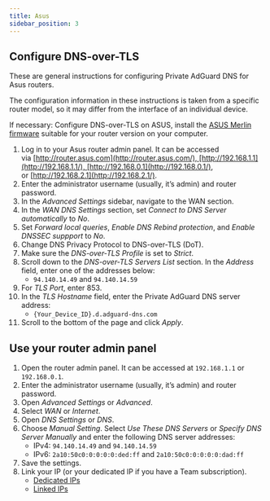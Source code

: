 ```yaml
---
title: Asus
sidebar_position: 3
---
```


## Configure DNS-over-TLS

These are general instructions for configuring Private AdGuard DNS for Asus routers.

The configuration information in these instructions is taken from a specific router model, so it may differ from the interface of an individual device.

If necessary: Configure DNS-over-TLS on ASUS, install the [ASUS Merlin firmware](https://www.asuswrt-merlin.net/download) suitable for your router version on your computer.

1. Log in to your Asus router admin panel. It can be accessed via [http://router.asus.com](http://router.asus.com/), [http://192.168.1.1](http://192.168.1.1/), [http://192.168.0.1](http://192.168.0.1/), or [http://192.168.2.1](http://192.168.2.1/).
1. Enter the administrator username (usually, it’s admin) and router password.
1. In the *Advanced Settings* sidebar, navigate to the WAN section.
1. In the *WAN DNS Settings* section, set *Connect to DNS Server automatically* to *No*.
1. Set *Forward local queries*, *Enable DNS Rebind protection*, and *Enable DNSSEC suppport* to *No*.
1. Change DNS Privacy Protocol to DNS-over-TLS (DoT).
1. Make sure the *DNS-over-TLS Profile* is set to *Strict*.
1. Scroll down to the *DNS-over-TLS Servers List* section. In the *Address* field, enter one of the addresses below:
    - `94.140.14.49` and `94.140.14.59`
1. For *TLS Port*, enter 853.
1. In the *TLS Hostname* field, enter the Private AdGuard DNS server address:
    - `{Your_Device_ID}.d.adguard-dns.com`
1. Scroll to the bottom of the page and click *Apply*.

## Use your router admin panel

1. Open the router admin panel. It can be accessed at `192.168.1.1` or `192.168.0.1`.
1. Enter the administrator username (usually, it’s admin) and router password.
1. Open *Advanced Settings* or *Advanced*.
1. Select *WAN* or *Internet*.
1. Open *DNS Settings* or *DNS*.
1. Choose *Manual Setting*. Select *Use These DNS Servers* or *Specify DNS Server Manually* and enter the following DNS server addresses:
    - IPv4: `94.140.14.49` and `94.140.14.59`
    - IPv6: `2a10:50c0:0:0:0:0:ded:ff` and `2a10:50c0:0:0:0:0:dad:ff`
1. Save the settings.
1. Link your IP (or your dedicated IP if you have a Team subscription).
    - [Dedicated IPs](/private-dns/connect-devices/other-options/dedicated-ip.md)
    - [Linked IPs](/private-dns/connect-devices/other-options/linked-ip.md)
